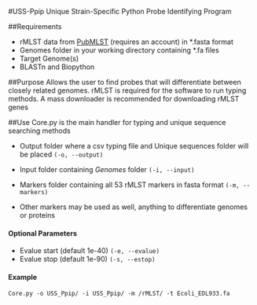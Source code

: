#USS-Ppip
Unique Strain-Specific Python Probe Identifying Program

##Requirements
- rMLST data from [PubMLST](http://pubmlst.org/rmlst/) (requires an account) in *.fasta format
- Genomes folder in your working directory containing *.fa files
- Target Genome(s)
- BLASTn and Biopython


##Purpose
Allows the user to find probes that will differentiate between closely related genomes. rMLST is required for the software to run typing methods. A mass downloader is recommended for downloading rMLST genes

##Use
Core.py is the main handler for typing and unique sequence searching methods
* Output folder where a csv typing file and Unique sequences folder will be placed `(-o, --output)`
* Input folder containing *Genomes* folder `(-i, --input)`
* Markers folder containing all 53 rMLST markers in fasta format `(-m, --markers)`

 * Other markers may be used as well, anything to differentiate genomes or proteins

#### Optional Parameters
* Evalue start (default 1e-40) `(-e, --evalue)`
* Evalue stop (default 1e-90) `(-s, --estop)`


#### Example
`Core.py -o USS_Ppip/ -i USS_Ppip/ -m /rMLST/ -t Ecoli_EDL933.fa`
